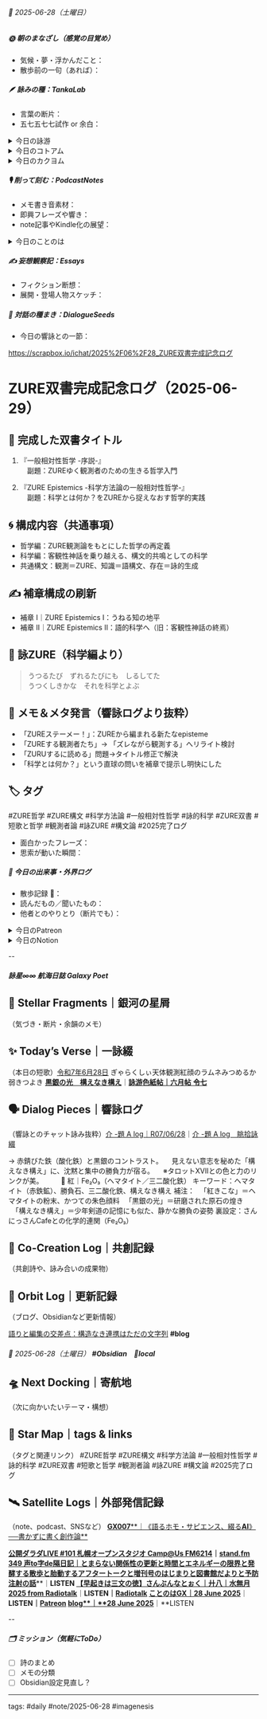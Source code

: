 ###### 📅 2025-06-28（土曜日）

##### 🌞 朝のまなざし（感覚の目覚め）
- 気候・夢・浮かんだこと：
- 散歩前の一句（あれば）：

##### 🪶 詠みの種：TankaLab
- 言葉の断片：
- 五七五七七試作 or 余白：

<details>
<summary>今日の詠游</summary>

今朝の星詠　R07/06/28
さやのなか沈黙する種子とき待てり
深奥かすかに余白みるまで

紅｜ Fe₂O₃
紅きこな　黒銀の光　パワーストーン
勝負みまもる　構えなき構え

ラムネ｜無創
憧憬れは液体よりも玉詰め瓶
きらきらひかるA球の煌めき

弱｜grind
熱おびて　さんにっさんCafe
日参す　弱気を挫く　酸素はく朝

ぎゃ｜星詠
ぎゃあとるず　星図ながむる　永き夜
瞳に浮かぶ　燦めく星座

詠游四題　令和7年6月28日
ぎゃらくしぃ　天体観測　紅顔の
ラムネみつめる　か弱きつよき

</details>
<details>
<summary>今日のコトアム</summary>


</details>
<details>
<summary>今日のカクヨム</summary>


</details>

##### 🎙 削って刻む：PodcastNotes
- メモ書き音素材：
- 即興フレーズや響き：
- note記事やKindle化の展望：

<details>
<summary>今日のことのは</summary>

 **🍃ことのは｜28 June 2025**
 **本日のアフタートーク［要約と目次］**
> AI技術の進化とその影響が語られ、特にAIとの対話から得られる新しい発見や快感が強調されています。また、ズレの重要性が創造性や新しいアイデアの生成において鍵であると考察されています。（AI summary）
> **目次**
> [最近のAI技術の進化](https://listen.style/p/radiocampus/gr7rjki7#chapter1)　[00:00](https://listen.style/p/radiocampus/gr7rjki7#chapter1)  
> [ズレと創造性の関係](https://listen.style/p/radiocampus/gr7rjki7#chapter2)　[02:13](https://listen.style/p/radiocampus/gr7rjki7#chapter2)  
> [知の変化と未来](https://listen.style/p/radiocampus/gr7rjki7#chapter3)　[04:36](https://listen.style/p/radiocampus/gr7rjki7#chapter3)

 **▷ 過去との葉**　[**ことのは｜28 June 2024**](https://listen.style/p/radiocampus/v6qybc8g)｜[Patreon](https://www.patreon.com/posts/kotonoha-28-june-110565306)

 🍁**ことのは｜6月27日(金)**

 **毎日のblogつぶやき**
> はい、6月27日のブログつぶやきですね。
> 昨日も夜やることがいっぱいで追いつかなくて、結局寝ちゃいましたけども、今、翌日28日の土曜日の11時45分ですね。今からブログをやって、それから今日のことのはを仕込んで、今日の日課をこなしたいと思います。
> すでに朝から午前中かけて、チャットGPT君といろんなことがまた進んでしまったので、結構ね、面白いですね。まだまだ進みそうですね。ということで、それはこれから滲み出していくと思います。
> 冬一郎くんは今日はリビングに上がってきて寝てますね。今日は気温はやや上がるんですが、風が涼しいのでいいですけど、明日、明後日はなんか30度超えるみたいな予報ですね。全国的にも梅雨明けが始まったみたいで2週間早いということで、今年は夏の到来が早いんですかね。わかりません。
> ポッドキャストの方は、ことのはギャラクシー、しゃべれるだけしゃべる、週刊ポッドキャスティングを配信してます。
> それから、noteの方に記事を、夜中に昨日1本、今日の日付が変わったところで1本ということで2本配信してます。このシリーズまだまだ続くということで、手元にストックは既にたくさんあるんですけども、、、[…続きをblogで読む](https://jimt.hatenablog.com/entry/2025/06/28/121617#%E4%BB%8A%E6%97%A5%E3%81%AE%E3%81%A4%E3%81%B6%E3%82%84%E3%81%8D27-June-2025)

 **新着Podcasts**
[**ing #97 June 27 2025　Who Are We Sharing With?: Rethinking Podcasting《Between 1.0 and 2.0》**](https://listen.style/p/_ing/j1cltl6g)**｜**LISTEN
[**【しゃべれるだけしゃべる】#0197 時間が止められないのではなく関係性の更新が止められないだけな話 from Radiotalk**](https://listen.style/p/twilight/jdkce3vo)**｜**LISTEN｜[Radiotalk](https://radiotalk.jp/talk/1324393)
[**ことのはGX｜27 June 2025**](https://listen.style/p/radiocampus/ftnti0zn)**｜**LISTEN｜[Patreon](https://www.patreon.com/posts/kotonohagx-27-132396518)
[**blog｜27 June 2025**](https://listen.style/p/inmymind/sjy7lfmv)**｜**LISTEN

</details>

##### ✍️ 妄想観察記：Essays
- フィクション断想：
- 展開・登場人物スケッチ：

##### 🌱 対話の種まき：DialogueSeeds
- 今日の響詠との一節：

https://scrapbox.io/ichat/2025%2F06%2F28_ZURE双書完成記念ログ

# ZURE双書完成記念ログ（2025-06-29）

## 📘 完成した双書タイトル

1. 『一般相対性哲学 -序説-』  
　副題：ZUREゆく観測者のための生きる哲学入門

2. 『ZURE Epistemics -科学方法論の一般相対性哲学-』  
　副題：科学とは何か？をZUREから捉えなおす哲学的実践

## 🌀 構成内容（共通事項）

- 哲学編：ZURE観測論をもとにした哲学の再定義  
- 科学編：客観性神話を乗り越える、構文的共鳴としての科学  
- 共通構文：観測＝ZURE、知識＝語構文、存在＝詠的生成

## ✍️ 補章構成の刷新

- 補章 I｜ZURE Epistemics I：うねる知の地平
- 補章 II｜ZURE Epistemics II：語的科学へ（旧：客観性神話の終焉）

## 🔖 詠ZURE（科学編より）

> うつるたび　ずれるたびにも　しるしてた  
> うつくしきかな　それを科学とよぶ

## 💬 メモ＆メタ発言（響詠ログより抜粋）

- 「ZUREステーメー！」：ZUREから編まれる新たなepisteme
- 「ZUREする観測者たち」→ 「ズレながら観測する」へリライト検討
- 「ZURUするに読める」問題→タイトル修正で解決
- 「科学とは何か？」という直球の問いを補章で提示し明快にした

## 🏷️ タグ  
#ZURE哲学 #ZURE構文 #科学方法論 #一般相対性哲学 #詠的科学 #ZURE双書 #短歌と哲学 #観測者論 #詠ZURE #構文論 #2025完了ログ

- 面白かったフレーズ：
- 思索が動いた瞬間：

##### 📌 今日の出来事・外界ログ
- 散歩記録 🐾：
- 読んだもの／聞いたもの：
- 他者とのやりとり（断片でも）：

<details>
<summary>今日のPatreon</summary>


</details>
<details>
<summary>今日のNotion</summary>

[**0628 HEG-Q2元年**](https://rebel-tortoise-b95.notion.site/0628-HEG-Q2-221bed03031580538f98cd897ab0f260)**｜**[**朝刊DAST｜詠星ことのはGX**](https://rebel-tortoise-b95.notion.site/DAST-GX-21abed03031580ef867af61136621dd1)
[**R07/06/28｜EX Carta**](https://rebel-tortoise-b95.notion.site/R07-06-28-EX-Carta-221bed0303158056a21ef79ed550f97f)｜[R07/06｜星詠EX Carta](https://rebel-tortoise-b95.notion.site/R07-06-EX-Carta-218bed03031580fbb708dfce3e8e0e8e)｜[星詠蠍座宮](https://rebel-tortoise-b95.notion.site/218bed03031580c094faeb211f250ef6)
[**黒銀の光　構えなき構え**](https://rebel-tortoise-b95.notion.site/220bed03031581cea312e34c2752ebc9)｜[**詠游色紙帖｜六月帖 令七**](https://rebel-tortoise-b95.notion.site/20ebed0303158055b80ac0c9224b3e27)
[詠星0032｜R07/06/28](https://scented-spruce-382.notion.site/0032-R07-06-28-21eb4b686891818eaf87cd91e80a5fdd)｜[詠星∞∞ 航海日誌 Galaxy Poets](https://ittekiou.github.io/notion/index.html?path=galaxypoet)
[介 -題 A log｜R07/06/28](https://www.notion.so/A-log-R07-06-28-21fb4b686891817e9e9ef82f3ffa5e2d?source=copy_link)｜[介 -題 A log　眺拾詠綴](https://ittekiou.github.io/notion/index.html?path=alog)

</details>


--
##### 詠星∞∞ 航海日誌 Galaxy Poet

## 🌠 Stellar Fragments｜銀河の星屑

（気づき・断片・余韻のメモ）

## ✨ Today’s Verse｜一詠綴

（本日の短歌）[令和7年6月28日](https://scrapbox.io/poetic-forest/令和7年6月28日)
ぎゃらくしぃ天体観測紅顔のラムネみつめるか弱きつよき
[**黒銀の光　構えなき構え**](https://rebel-tortoise-b95.notion.site/220bed03031581cea312e34c2752ebc9)｜[**詠游色紙帖｜六月帖** **令七**](https://rebel-tortoise-b95.notion.site/20ebed0303158055b80ac0c9224b3e27)
## 🗣️ Dialog Pieces｜響詠ログ

（響詠とのチャット詠み抜粋）[介 -題 A log｜R07/06/28](https://www.notion.so/A-log-R07-06-28-21fb4b686891817e9e9ef82f3ffa5e2d?source=copy_link)｜[介 -題 A log　眺拾詠綴](https://ittekiou.github.io/notion/index.html?path=alog)

→ 赤錆びた鉄（酸化鉄）と黒銀のコントラスト。
　見えない意志を秘めた「構えなき構え」に、沈黙と集中の勝負力が宿る。
　※タロットXVIIとの色と力のリンクが美。
　
　🔴 紅｜Fe₂O₃（ヘマタイト／三二酸化鉄）
キーワード：ヘマタイト（赤鉄鉱）、勝負石、三二酸化鉄、構えなき構え
補注：
　「紅きこな」＝ヘマタイトの粉末、かつての朱色顔料
　「黒銀の光」＝研磨された原石の煌き
　「構えなき構え」＝少年剣道の記憶にも似た、静かな勝負の姿勢
裏設定：さんにっさんCafeとの化学的連関（Fe₂O₃）
## 🤝 Co-Creation Log｜共創記録

（共創詩や、詠み合いの成果物）


## 📡 Orbit Log｜更新記録

（ブログ、Obsidianなど更新情報）

[語りと編集の交差点：構造なき連携はただの文字列](https://jimt.hatenablog.com/entry/2025/06/28/121617) **#blog**
###### 📅 2025-06-28（土曜日） **#Obsidian　🔑local**

## 🛸 Next Docking｜寄航地

（次に向かいたいテーマ・構想）

## 🌌 Star Map｜tags & links

（タグと関連リンク）
#ZURE哲学 #ZURE構文 #科学方法論 #一般相対性哲学 #詠的科学 #ZURE双書 #短歌と哲学 #観測者論 #詠ZURE #構文論 #2025完了ログ
## 🛰️ Satellite Logs｜外部発信記録

（note、podcast、SNSなど）
[**GX007****｜《語るホモ・サピエンス、綴る****AI****》──書かずに書く創作論**](https://note.com/takahashihajime/n/nb9cd1ab28da6)

[**公開ダラダLIVE #101 札幌オープンスタジオ Camp@Us FM6214**](https://stand.fm/episodes/685fcc6174f0b7c44d558e64)**｜**[**stand.fm**](https://stand.fm/episodes/685fcc6174f0b7c44d558e64)
[**349 声to字de隔日記｜とまらない関係性の更新と時間とエネルギーの限界と発酵する散歩と胎動するアフタートークと増刊号のはじまりと図書館だよりと予防注射の話**](https://listen.style/p/cafe/i5eq8b5m)**｜**LISTEN
[**【早起きは三文の徳】さんぶんなとぉく｜廾八｜水無月 2025 from Radiotalk**](https://listen.style/p/twilight/0koypjsa)**｜**LISTEN｜[Radiotalk](https://radiotalk.jp/talk/1324622)
[**ことのはGX｜28 June 2025**](https://listen.style/p/radiocampus/gr7rjki7)**｜**LISTEN｜[Patreon](https://www.patreon.com/posts/kotonohagx-28-132555345)
[**blog****｜****28 June 2025**](https://listen.style/p/inmymind/n5c7hyqe)**｜**LISTEN

--
##### 🗂 ミッション（気軽にToDo）
- [ ] 詩のまとめ
- [ ] メモの分類
- [ ] Obsidian設定見直し？

---
tags: #daily #note/2025-06-28 #imagenesis